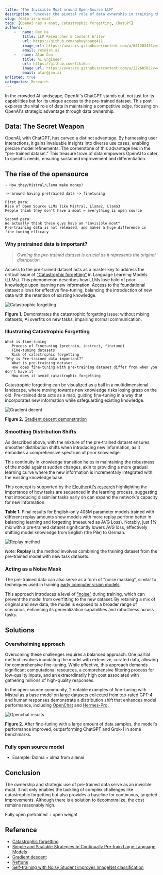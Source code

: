 ```yaml
---
title: "The Invisible Moat around Open-Source LLM"
description: "Uncover the pivotal role of data ownership in training the next iteration of LLM."
slug: /data-is-a-moat
tags: [OpenAI has a moat, Catastrophic forgetting, ChatGPT]
authors:
    -   name: Rex Ha
        title: LLM Researcher & Content Writer
        url: https://github.com/hahuyhoang411
        image_url: https://avatars.githubusercontent.com/u/64120343?v=4
        email: rex@jan.ai
    -   name: Alan Dao
        title: AI Engineer
        url: https://github.com/tikikun
        image_url: https://avatars.githubusercontent.com/u/22268502?v=4
        email: alan@jan.ai
unlisted: true
categories: Research
---
```


In the crowded AI landscape, OpenAI's ChatGPT stands out, not just for its capabilities but for its unique access to the pre-trained dataset. This post explores the vital role of data in maintaining a competitive edge, focusing on OpenAI's strategic advantage through data ownership.

## Data: The Secret Weapon
OpenAI, with ChatGPT, has carved a distinct advantage. By harnessing user interactions, it gains invaluable insights into diverse use cases, enabling precise model refinements. The cornerstone of this advantage lies in the "pre-trained dataset." This treasure trove of data empowers OpenAI to cater to specific needs, ensuring sustained improvement and differentiation.

## The rise of the opensource

```
- How they/Mistral/Llama make money?

-> around having pretrained data -> finetuning

First para:
Rise of Open Source LLMs like Mistral, Llama2, Llama3
People think they don't have a moat = everything is open source

Second para:
We actually think these guys have an "invisible moat"
Pre-training data is not released, and makes a huge difference in fine-tuning efficacy
```

### Why pretrained data is important?

> *Owning the pre-trained dataset is crucial as it represents the original distribution.*

Access to the pre-trained dataset acts as a master key to address the critical issue of ["Catastrophic forgetting"](https://en.wikipedia.org/wiki/Catastrophic_interference) in Language Learning Models (LLMs). This phenomenon describes how LLMs lose hold of prior knowledge upon learning new information. Access to the foundational dataset allows for effective fine-tuning, balancing the introduction of new data with the retention of existing knowledge.

![Catastrophic forgetting](img/catastrophic-demo.png)

**Figure 1.** Demonstrates the catastrophic forgetting issue: without mixing datasets, AI overfits on new tasks, impairing normal communication.

### Illustrating Catastrophic Forgetting

```
What is fine-tuning
   Process of Finetuning (pretrain, instruct, finetune)
   Fine-tuning datasets
   Risk of catastrophic forgetting
"Why is Pre-trained data important?"
   What is pre-training dataset
   How does fine-tuning with pre-training dataset differ from when you don't have it
   How does it avoid catastrophic forgetting
```

Catastrophic forgetting can be visualized as a ball in a multidimensional landscape, where moving towards new knowledge risks losing grasp on the old. 
Pre-trained data acts as a map, guiding fine-tuning in a way that incorporates new information while safeguarding existing knowledge.

![Gradient decent](img/gradient-decent.gif)

**Figure 2.** [Gradient decent demonstration](https://en.wikipedia.org/wiki/Gradient_descent)

### Smoothing Distribution Shifts

As described above, with the mixture of the pre-trained dataset ensures smoother distribution shifts when introducing new information, as it embodies a comprehensive spectrum of prior knowledge.

This continuity in knowledge transition helps in maintaining the robustness of the model against sudden changes, akin to providing a more gradual learning curve where the new information is incrementally integrated with the existing knowledge base.

This concept is supported by the [EleutherAI's research](https://arxiv.org/abs/2403.08763) highlighting the importance of how tasks are sequenced in the learning process, suggesting that introducing dissimilar tasks early on can expand the network's capacity for new information.

**Table 1.** Final results for English-only 405M parameter models trained with different replay amounts show models with more replay perform better in balancing learning and forgetting (measured as AVG Loss). Notably, just 1% mix with a pre-trained dataset significantly lowers AVG loss, effectively shifting model knowledge from English (the Pile) to German.

![Replay method](img/replay.png)

*Note:* **Replay** is the method involves combining the training dataset from the pre-trained model with new task datasets.

### Acting as a Noise Mask

The pre-trained data can also serve as a form of "noise masking", similar to techniques used in training [early computer vision models](https://arxiv.org/abs/1911.04252).

This approach introduces a level of  ["noise"](https://arxiv.org/abs/2310.05914) during training, which can prevent the model from overfitting to the new dataset. By retaining a mix of original and new data, the model is exposed to a broader range of scenarios, enhancing its generalization capabilities and robustness across tasks.

## Solutions

### Overwholming approach

Overcoming these challenges requires a balanced approach. One partial method involves inundating the model with extensive, curated data, allowing for comprehensive fine-tuning. While effective, this approach demands significant computational resources, a comprehensive filtering process for low-quality inputs, and an extraordinarily high cost associated with gathering millions of high-quality responses.

In the open-source community, 2 notable examples of fine-tuning with Mistral as a base model on large datasets collected from top-rated GPT-4 and human responses demonstrate a distribution shift that enhances model performance, including [OpenChat](https://huggingface.co/openchat/openchat-3.5-0106) and [Hermes-Pro](https://huggingface.co/teknium/OpenHermes-2.5-Mistral-7B).

![Openchat results](img/openchat-bench-0106.png)

**Figure 2.** After fine-tuning with a large amount of data samples, the model's performance improved, outperforming ChatGPT and Grok-1 in some benchmarks.

### Fully open source model

- Example: Dolma + olma from allenai


## Conclusion

The ownership and strategic use of pre-trained data serve as an invisible moat. It not only enables the tackling of complex challenges like catastrophic forgetting but also provides a baseline for continuous, targeted improvements. Although there is a solution to decomotralize, the cost remains reasonably high.

Fully open pretrained + open weight

## Reference
- [Catastrophic forgetting](https://arxiv.org/abs/2308.08747)
- [Simple and Scalable Strategies to Continually Pre-train Large Language Models](https://arxiv.org/abs/2403.08763)
- [Gradient descent](https://en.wikipedia.org/wiki/Gradient_descent)
- [Neftune](https://arxiv.org/abs/2310.05914)
- [Self-training with Noisy Student improves ImageNet classification](https://arxiv.org/abs/1911.04252)